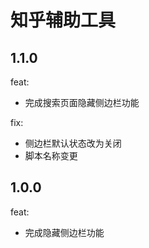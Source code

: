 # 知乎辅助工具

## 1.1.0

feat:
 - 完成搜索页面隐藏侧边栏功能

fix:
 - 侧边栏默认状态改为关闭
 - 脚本名称变更

## 1.0.0

feat:
 - 完成隐藏侧边栏功能
